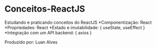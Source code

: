 # Conceitos-ReactJS

Estudando e praticando conceitos do ReactJS
*Componentização: React
*Propriedades: React
*Estado e imutabilidade: { useState, useEffect }
*Integração com um API backend: { axios }


Produzido por: Luan Alves
